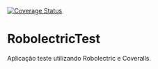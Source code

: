 [![Coverage Status](https://coveralls.io/repos/github/fernando-barbosa/RobolectricTest/badge.svg?branch=master)](https://coveralls.io/github/fernando-barbosa/RobolectricTest?branch=master)

# RobolectricTest
Aplicação teste utilizando Robolectric e Coveralls.

